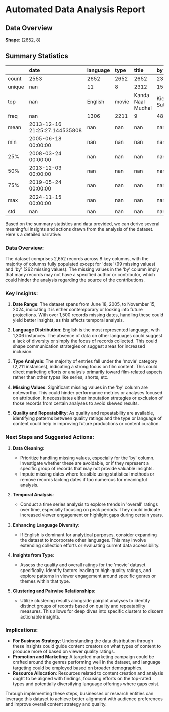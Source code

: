 # Automated Data Analysis Report

## Data Overview
**Shape**: (2652, 8)

## Summary Statistics
|        | date                          | language   | type   | title             | by                |    overall |     quality |   repeatability |
|:-------|:------------------------------|:-----------|:-------|:------------------|:------------------|-----------:|------------:|----------------:|
| count  | 2553                          | 2652       | 2652   | 2652              | 2390              | 2652       | 2652        |     2652        |
| unique | nan                           | 11         | 8      | 2312              | 1528              |  nan       |  nan        |      nan        |
| top    | nan                           | English    | movie  | Kanda Naal Mudhal | Kiefer Sutherland |  nan       |  nan        |      nan        |
| freq   | nan                           | 1306       | 2211   | 9                 | 48                |  nan       |  nan        |      nan        |
| mean   | 2013-12-16 21:25:27.144535808 | nan        | nan    | nan               | nan               |    3.04751 |    3.20928  |        1.49472  |
| min    | 2005-06-18 00:00:00           | nan        | nan    | nan               | nan               |    1       |    1        |        1        |
| 25%    | 2008-03-24 00:00:00           | nan        | nan    | nan               | nan               |    3       |    3        |        1        |
| 50%    | 2013-12-03 00:00:00           | nan        | nan    | nan               | nan               |    3       |    3        |        1        |
| 75%    | 2019-05-24 00:00:00           | nan        | nan    | nan               | nan               |    3       |    4        |        2        |
| max    | 2024-11-15 00:00:00           | nan        | nan    | nan               | nan               |    5       |    5        |        3        |
| std    | nan                           | nan        | nan    | nan               | nan               |    0.76218 |    0.796743 |        0.598289 |## Narrative
Based on the summary statistics and data provided, we can derive several meaningful insights and actions drawn from the analysis of the dataset. Here's a detailed narrative:

### Data Overview:
The dataset comprises 2,652 records across 8 key columns, with the majority of columns fully populated except for 'date' (99 missing values) and 'by' (262 missing values). The missing values in the ‘by’ column imply that many records may not have a specified author or contributor, which could hinder the analysis regarding the source of the contributions.

### Key Insights:
1. **Date Range**: The dataset spans from June 18, 2005, to November 15, 2024, indicating it is either contemporary or looking into future projections. With over 1,500 records missing dates, handling these could yield better insights, as this affects temporal analysis.

2. **Language Distribution**: English is the most represented language, with 1,306 instances. The absence of data on other languages could suggest a lack of diversity or simply the focus of records collected. This could shape communication strategies or suggest areas for increased inclusion.

3. **Type Analysis**: The majority of entries fall under the 'movie' category (2,211 instances), indicating a strong focus on film content. This could direct marketing efforts or analysis primarily toward film-related aspects rather than other types like series, shorts, etc.

4. **Missing Values**: Significant missing values in the 'by' column are noteworthy. This could hinder performance metrics or analyses focused on attribution. It necessitates either imputation strategies or exclusion of those records from certain analyses to avoid skewed results.

5. **Quality and Repeatability**: As quality and repeatability are available, identifying patterns between quality ratings and the type or language of content could help in improving future productions or content curation.

### Next Steps and Suggested Actions:
1. **Data Cleaning**: 
   - Prioritize handling missing values, especially for the 'by' column. Investigate whether these are avoidable, or if they represent a specific group of records that may not provide valuable insights.
   - Impute missing dates where feasible using statistical methods or remove records lacking dates if too numerous for meaningful analysis.

2. **Temporal Analysis**:
   - Conduct a time series analysis to explore trends in 'overall' ratings over time, especially focusing on peak periods. They could indicate increased viewer engagement or highlight gaps during certain years.

3. **Enhancing Language Diversity**:
   - If English is dominant for analytical purposes, consider expanding the dataset to incorporate other languages. This may involve extending collection efforts or evaluating current data accessibility.

4. **Insights from Type**:
   - Assess the quality and overall ratings for the 'movie' dataset specifically. Identify factors leading to high-quality ratings, and explore patterns in viewer engagement around specific genres or themes within that type.

5. **Clustering and Pairwise Relationships**:
   - Utilize clustering results alongside pairplot analyses to identify distinct groups of records based on quality and repeatability measures. This allows for deep dives into specific clusters to discern actionable insights.

### Implications:
- **For Business Strategy**: Understanding the data distribution through these insights could guide content creators on what types of content to produce more of based on viewer quality ratings.
- **Promotion and Marketing**: A targeted marketing campaign could be crafted around the genres performing well in the dataset, and language targeting could be employed based on broader demographics.
- **Resource Allocation**: Resources related to content creation and analysis ought to be aligned with findings, focusing efforts on the top-rated types and potentially diversifying language offerings where gaps exist.

Through implementing these steps, businesses or research entities can leverage this dataset to achieve better alignment with audience preferences and improve overall content strategy and quality.
